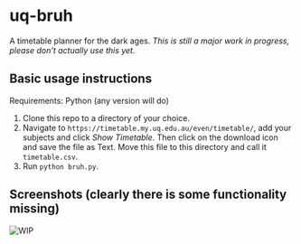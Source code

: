 # uq-bruh

A timetable planner for the dark ages. _This is still a major work in progress, please don't actually use this yet._

## Basic usage instructions

Requirements: Python (any version will do)

1. Clone this repo to a directory of your choice.
2. Navigate to `https://timetable.my.uq.edu.au/even/timetable/`, add your subjects and click _Show Timetable_. Then click on the download icon and save the file as Text. Move this file to this directory and call it `timetable.csv`.
3. Run `python bruh.py`.

## Screenshots (clearly there is some functionality missing)

![WIP](https://i.imgur.com/14P0szt.png)
